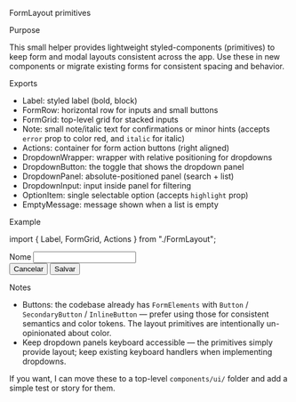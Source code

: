 FormLayout primitives

Purpose

This small helper provides lightweight styled-components (primitives) to keep form and modal layouts consistent across the app. Use these in new components or migrate existing forms for consistent spacing and behavior.

Exports

- Label: styled label (bold, block)
- FormRow: horizontal row for inputs and small buttons
- FormGrid: top-level grid for stacked inputs
- Note: small note/italic text for confirmations or minor hints (accepts `error` prop to color red, and `italic` for italic)
- Actions: container for form action buttons (right aligned)
- DropdownWrapper: wrapper with relative positioning for dropdowns
- DropdownButton: the toggle that shows the dropdown panel
- DropdownPanel: absolute-positioned panel (search + list)
- DropdownInput: input inside panel for filtering
- OptionItem: single selectable option (accepts `highlight` prop)
- EmptyMessage: message shown when a list is empty

Example

import { Label, FormGrid, Actions } from "./FormLayout";

<FormGrid as="form" onSubmit={...}>
  <div>
    <Label>Nome</Label>
    <input name="nome" />
  </div>
  <Actions>
    <button type="button">Cancelar</button>
    <button type="submit">Salvar</button>
  </Actions>
</FormGrid>

Notes

- Buttons: the codebase already has `FormElements` with `Button` / `SecondaryButton` / `InlineButton` — prefer using those for consistent semantics and color tokens. The layout primitives are intentionally un-opinionated about color.
- Keep dropdown panels keyboard accessible — the primitives simply provide layout; keep existing keyboard handlers when implementing dropdowns.

If you want, I can move these to a top-level `components/ui/` folder and add a simple test or story for them.